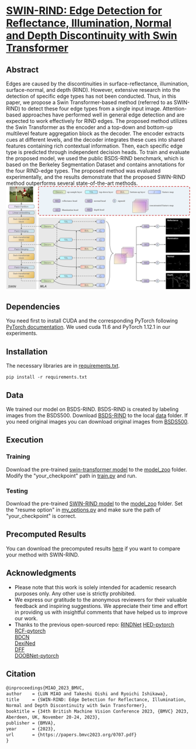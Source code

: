 # [SWIN-RIND: Edge Detection for Reflectance, Illumination, Normal and Depth Discontinuity with Swin Transformer](https://proceedings.bmvc2023.org/707/)

##  Abstract
Edges are caused by the discontinuities in surface-reflectance, illumination, surface-normal, and depth (RIND). However, extensive research into the detection of specific edge types has not been conducted. Thus, in this paper, we propose a Swin Transformer-based method (referred to as SWIN-RIND) to detect these four edge types from a single input image. Attention-based approaches have performed well in general edge detection and are expected to work effectively for RIND edges. The proposed method utilizes the Swin Transformer as the encoder and a top-down and bottom-up multilevel feature aggregation block as the decoder. The encoder extracts cues at different levels, and the decoder integrates these cues into shared features containing rich contextual information. Then, each specific edge type is predicted through independent decision heads. To train and evaluate the proposed model, we used the public BSDS-RIND benchmark, which is based on the Berkeley Segmentation Dataset and contains annotations for the four RIND-edge types. The proposed method was evaluated experimentally, and the results demonstrate that the proposed SWIN-RIND method outperforms several state-of-the-art methods.
![image text](https://github.com/miaolun/SWIN-RIND/blob/1e3adc25be2b39619801c275878c9f85f4dd81a3/figure/network.png)

##  Dependencies
You need first to install CUDA and the corresponding PyTorch following  [PyTorch documentation](https://pytorch.org/get-started/locally/).
We used cuda 11.6 and PyTorch 1.12.1 in our experiments.
##  Installation
The necessary libraries are in [requirements.txt](). 
 ```
 pip install -r requirements.txt
 ```
 
##  Data
We trained our model on BSDS-RIND. BSDS-RIND is created by labeling images from the BSDS500.
Download [BSDS-RIND](https://github.com/MengyangPu/RINDNet) to the local [data](https://github.com/miaolun/SWIN-RIND/blob/main/data) folder. 
If you need original images you can download original images from [BSDS500](https://www2.eecs.berkeley.edu/Research/Projects/CS/vision/grouping/resources.html).
##  Execution
###  Training
Download the pre-trained [swin-transformer model]((https://1drv.ms/u/s!AktMXPD2ejblnAIAWh8tYqbGpkLQ?e=dRQviV)) to the [model_zoo](https://github.com/miaolun/SWIN-RIND/blob/main/model_zoo) folder.
Modify the "your_checkpoint" path in [train.py](https://github.com/miaolun/SWIN-RIND/blob/main/train.py) and run. 
###  Testing
Download the pre-trained  [SWIN-RIND model](https://1drv.ms/u/s!AktMXPD2ejblnAPQRJxbE4--oe-z?e=cmNnEt) to the [model_zoo](https://github.com/miaolun/SWIN-RIND/blob/main/model_zoo) folder.
Set the "resume option" in  [my_options.py](https://github.com/miaolun/SWIN-RIND/blob/main/option/my_options.py)  and make sure the path of "your_checkpoint" is correct.


##  Precomputed Results
You can download the precomputed results [here](https://1drv.ms/u/s!AktMXPD2ejblnARSpQHL_niRsCzQ?e=w9xIGH) if you want to compare your method with SWIN-RIND.

##  Acknowledgments

 - Please note that this work is solely intended for academic research purposes only. Any other use is strictly prohibited.
 - We express our gratitude to the anonymous reviewers for their valuable feedback and inspiring suggestions. We appreciate their time and effort in providing us with insightful comments that have helped us to improve our work.
 - Thanks to the previous open-sourced repo:
[RINDNet](https://github.com/MengyangPu/RINDNet)
[HED-pytorch](https://github.com/xwjabc/hed)  
[RCF-pytorch](https://github.com/meteorshowers/RCF-pytorch)  
[BDCN](https://github.com/pkuCactus/BDCN)  
[DexiNed](https://github.com/xavysp/DexiNed)  
[DFF](https://github.com/Lavender105/DFF)  
[DOOBNet-pytorch](https://github.com/yuzhegao/doob)
##  Citation
```
@inproceedings{MIAO_2023_BMVC,
author    = {LUN MIAO and Takeshi Oishi and Ryoichi Ishikawa},
title     = {SWIN-RIND: Edge Detection for Reflectance, Illumination, Normal and Depth Discontinuity with Swin Transformer},
booktitle = {34th British Machine Vision Conference 2023, {BMVC} 2023, Aberdeen, UK, November 20-24, 2023},
publisher = {BMVA},
year      = {2023},
url       = {https://papers.bmvc2023.org/0707.pdf}
}
```
